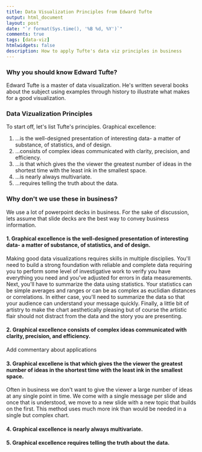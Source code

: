 ```yaml
---
title: Data Visualization Principles from Edward Tufte
output: html_document
layout: post
date: "`r format(Sys.time(), '%B %d, %Y')`"
comments: true
tags: [data-viz]
htmlwidgets: false
description: How to apply Tufte's data viz principles in business
---
```


### Why you should know Edward Tufte?
Edward Tufte is a master of data visualization. He's written several books about the subject using examples through history to illustrate what makes for a good visualization. 



### Data Vizualization Principles  
To start off, let's list Tufte's principles. Graphical excellence:  

1. ...is the well-designed presentation of interesting data- a matter of substance, of statistics, and of design.
2. ...consists of complex ideas communicated with clarity, precision, and efficiency.  
3. ...is that which gives the the viewer the greatest number of ideas in the shortest time with the least ink in the smallest space.  
4. ...is nearly always multivariate.  
5. ...requires telling the truth about the data. 

### Why don't we use these in business?  
We use a lot of powerpoint decks in business.  For the sake of discussion, lets assume that slide decks are the best way to convey business information.


#### 1. Graphical excellence is the well-designed presentation of interesting data- a matter of substance, of statistics, and of design.
Making good data visualizations requires skills in multiple disciplies. You'll need to build a strong foundation with reliable and complete data requiring you to perform some level of investigative work to verify you have everything you need and you've adjusted for errors in data measurements.  Next, you'll have to summarize the data using statistics.  Your statistics can be simple averages and ranges or can be as complex as euclidian distances or correlations.  In either case, you'll need to summarize the data so that your audience can understand your message quickly.  Finally, a little bit of artistry to make the chart aesthetically pleasing but of course the artistic flair should not distract from the data and the story you are presenting. 

#### 2. Graphical excellence consists of complex ideas communicated with clarity, precision, and efficiency.  
Add commentary about applications

#### 3. Graphical excellene is that which gives the the viewer the greatest number of ideas in the shortest time with the least ink in the smallest space.  
Often in business we don't want to give the viewer a large number of ideas at any single point in time.  We come with a single message per slide and once that is understood, we move to a new slide with a new topic that builds on the first.  This method uses much more ink than would be needed in a single but complex chart. 

#### 4. Graphical excellence is nearly always multivariate.  
#### 5. Graphical excellence requires telling the truth about the data. 